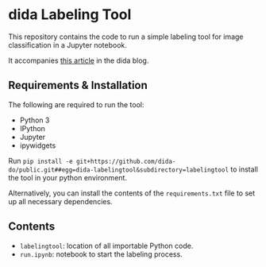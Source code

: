 # dida Labeling Tool

This repository contains the code to run a simple labeling tool for image classification in a Jupyter notebook.

It accompanies [this article](ADD-LINK) in the dida blog.

## Requirements & Installation
The following are required to run the tool:
- Python 3
- IPython
- Jupyter
- ipywidgets

Run `pip install -e git+https://github.com/dida-do/public.git##egg=dida-labelingtool&subdirectory=labelingtool` to install the tool in your python environment.

Alternatively, you can install the contents of the `requirements.txt` file to set up all necessary dependencies.

## Contents

- `labelingtool`: location of all importable Python code.
- `run.ipynb`: notebook to start the labeling process.